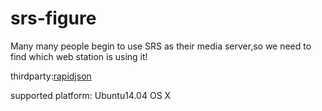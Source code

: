 # srs-figure
Many many people begin to use SRS as their media server,so we need to find which web station is using it!

thirdparty:<a href = "http://rapidjson.org">rapidjson</a>

supported platform:
	Ubuntu14.04 
	OS X
